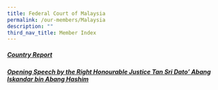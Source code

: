 ```yaml
---
title: Federal Court of Malaysia
permalink: /our-members/Malaysia
description: ""
third_nav_title: Member Index
---
```

##### [Country Report](/files/COUNTRY%20REPORTS%20ON%20THE%20JUDICIAL%20DISPUTE%20RESOLUTION%20PROCESS%20MAL.pdf)


##### [Opening Speech by the Right Honourable Justice Tan Sri Dato’ Abang Iskandar bin Abang Hashim]()